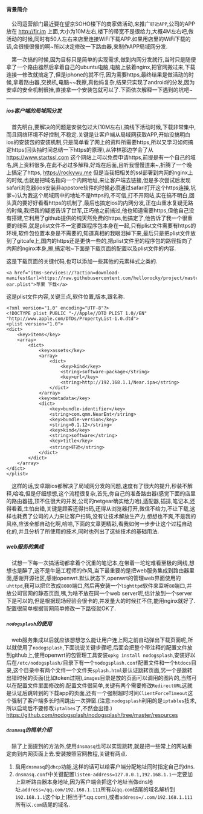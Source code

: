 #### 背景简介

&emsp;公司运营部门最近要在望京SOHO楼下的商家做活动,来推广`好近APP`,公司的APP放在 http://fir.im 上面,大小为10M左右,楼下的带宽不是很给力,大概4M左右吧,做活动的时候,同时有50人左右来店里连接WiFi下载APP.如果用店里的WiFi下载的话,会很慢很慢的啊~所以决定修改一下路由器,来制作APP局域网分发.

&emsp;第一次搞的时候,因为目标只是简单的实现需求,做到内网分发就行,当时只是随便拿了一个路由器然后拿着自己的ubuntu电脑,电脑上装着nginx,把官网搬过来,下载连接一修改就搞定了,但是iphone的就不行,因为需要https,最终结果是做活动的时候,拿着路由器,交换机,电脑~~我擦,真他妈复杂,结果只实现了android的分发,因为安卓的安全机制很挫,直接拿一个安装包就可以了.下面依次解释一下遇到的坑吧~

---

##### ios客户端的局域网分发

&emsp;首先明白,要解决的问题是安装包过大(10M左右),搞线下活动时候,下载非常集中,而且网络环境不好控制,不稳定.关键是让客户端从局域网获取APP,开始没搞明白ios的安装包的安装机制,只是简单看了网上的资料所需要https,所以又学习如何搞定https(回头抽时间总结一下https的原理),从钟林那边学会了从 https://www.startssl.com 这个网站上可以免费申请https,前提是有一个自己的域名,网上资料很多,在此不必过多解释,好戏在后面,且听我慢慢道来~,折腾了一个晚上搞定了https, https://rockywu.me 但是当我把相关的ssl部署到内网的nginx上的时候,也就是把域名指向一个内网地址,来让客户端去链接,但是多次尝试后发现safari浏览器(ios安装非appstore软件的时候必须通过safari打开这个https连接,坑爹~)认为我这个局域网中的地址不是https的,不可信,打不开网站,实在搞不明白,回头真的要好好看看https的机制了,最后也搞定ios的内网分发,正在山重水复疑无路的时候,我把我的疑惑告诉了世军,正巧他之前搞过,他也知道需要https,但他自己没有搭建,它利用了github提供的纯天然免费的https,他搞定了,他告诉了我一个很重要的线索,就是plist文件不一定要跟程序包本身在一起,只有plist文件需要有https的环境,软件包位置本身是不需要的,知道真相的我眼泪掉下来,最后只是把plist文件放到了gitcafe上,国内的https还是更快一些的,把plist文件里的程序包的路径指向了内网的nginx本身,擦,搞定啦~下面是下载页面的配置以及plist文件的内容.

这是下载页面的关键代码,也可以添加一些其他的元素样式之类的.

```
<a href="itms-services://?action=download-manifest&url=https://raw.githubusercontent.com/hellorocky/project/master/n
ear.plist">苹果 下载</a> 
```

这是plist文件内容,关键三点,软件位置,版本,跟名称.

```
<?xml version="1.0" encoding="UTF-8"?>
<!DOCTYPE plist PUBLIC "-//Apple//DTD PLIST 1.0//EN" "http://www.apple.com/DTDs/PropertyList-1.0.dtd">
<plist version="1.0">
<dict>
	<key>items</key>
	<array>
		<dict>
			<key>assets</key>
			<array>
				<dict>
					<key>kind</key>
					<string>software-package</string>
					<key>url</key>
					<string>http://192.168.1.1/Near.ipa</string>
				</dict>
			</array>
			<key>metadata</key>
			<dict>
				<key>bundle-identifier</key>
				<string>com.qmm.NearEnt</string>
				<key>bundle-version</key>
				<string>0.1.12</string>
				<key>kind</key>
				<string>software</string>
				<key>title</key>
				<string>好近</string>
			</dict>
		</dict>
	</array>
</dict>
</plist>
```

&emsp;这样的话,安卓跟ios都解决了局域网分发的问题,速度有了很大的提升,秒装不解释,哈哈,但是仔细想想,这个流程很复杂,首先,你自己的准备路由器(感觉下面的店里的路由器搓,顶不住很大的并发,公司的netgear确实给力哈),适配器,插排,笔记本,还得看着,生怕出错,关键是顾客还得扫码,还得从浏览器打开,微信不给力,不让下载,这样也耗费了公司的人力来让客户扫码,没有让技术解放生产力,想想也不爽,不是我的风格,应该全部自动化啊,哈哈,下面的文章更精彩,看我如何一步步让这个过程自动化的,并且分析了所使用的技术,同时也列出了这些技术的基础用法.

##### web服务的集成

&emsp;试想一下每一次搞活动都拿着个沉重的笔记本,在带着一坨坨难看至极的网线,想想也是醉了,这不是牛逼工程师的作风,当下最重要的是把web服务集成到路由器里面,感谢开源社区,感谢openwrt.默认状态下,openwrt的管理web界面使用的`uhttpd`,我可以把它改成`8080`端口,然后再安装一个`lighttpd`软件来监听`80`端口,并放公司官网的静态页面,咦,为啥不放在同一个web server呢,估计放到一个server下是可以的,但是根据现场经验会很卡的,并发量大的时候扛不住,能用nginx就好了.配置很简单根据官网简单修改一下路径就OK了.

##### `nodogsplash`的使用

&emsp;web服务集成以后就应该想想怎么能让用户连上网之前自动弹出下载页面呢,所以就使用了`nodogsplash`,下面说说关键步骤吧,后面会把整个带注释的配置文件放到github上,使用openwrt的包管理工具安装`opkg install nodogsplash`,安装好以后在`/etc/nodogsplash/`目录下有一个`nodogsplash.conf`配置文件和一个`htdocs`目录,这个目录中有两个文件一个文件夹`splash.html`是认证跳转页面,另一个是跳转出错时候的页面(比如token过期),`images`目录是放的页面可以调用的图片的,当然可以在配置文件里面修改的.配置文件很简单,关键有两个需要修改`RedirectURL`这就是认证后跳转到的下载app的页面,还有一个强制超时时间`ClientForceTimeout`这个强制了客户端多长时间跳出一次弹窗.(注意:`nodogsplash`利用的是`iptables`技术,所以启动后不要修改`iptalbes`了,不然会出错.) https://github.com/nodogsplash/nodogsplash/tree/master/resources 
##### `dnsmasq`的简单介绍

&emsp;除了上面提到的方法外,使用`dnsmasq`也可以实现跳转,就是把一些常上的网站重定向到内网页面上去.安装按照官网教程,关键有两点.

1. 启用`dnsmasq`的`dhcp`功能,这样的话可以给客户端分配地址同时指定自己的dns.
2. `dnsmasq.conf`中关键配置`listen-address=127.0.0.1,192.168.1.1`一定要加上监听路由器本身地址,因为客户端会把这个地址当做dns地址.`address=/qq.com/192.168.1.111`所有以`qq.com`结尾的域名解析到`192.168.1.1`这个ip上(相当于*.qq.com),或者`address=/.com/192.168.1.111`所有以`.com`结尾的域名.
